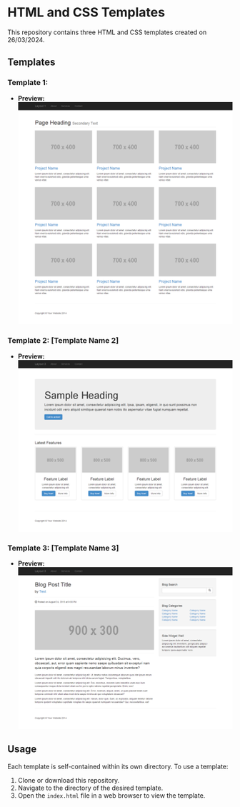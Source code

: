 # HTML and CSS Templates

This repository contains three HTML and CSS templates created on 26/03/2024.

## Templates

### Template 1: 

- **Preview:**
![Image Alt Text](layout1.png)

### Template 2: [Template Name 2]

- **Preview:**
![Image Alt Text](layout2.png)

### Template 3: [Template Name 3]

- **Preview:**
![Image Alt Text](layout3.png)

## Usage

Each template is self-contained within its own directory. To use a template:

1. Clone or download this repository.
2. Navigate to the directory of the desired template.
3. Open the `index.html` file in a web browser to view the template.

